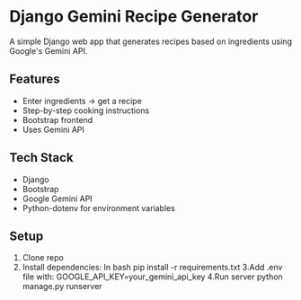 # Django Gemini Recipe Generator 

A simple Django web app that generates recipes based on ingredients using Google's Gemini API.

## Features
- Enter ingredients → get a recipe
- Step-by-step cooking instructions
- Bootstrap frontend
- Uses Gemini API

## Tech Stack
- Django
- Bootstrap
- Google Gemini API
- Python-dotenv for environment variables

## Setup
1. Clone repo
2. Install dependencies:
   In bash
   pip install -r requirements.txt
3.Add .env file with:
  GOOGLE_API_KEY=your_gemini_api_key
4.Run server
  python manage.py runserver



